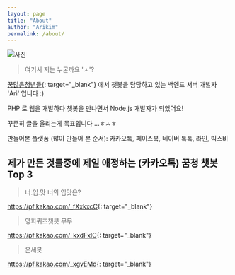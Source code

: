 ```yaml
---
layout: page
title: "About"
author: "Arikim"
permalink: /about/
---
```


![사진](https://storage.googleapis.com/arikim/github/2019-05-17-dreamyoungs.jpg)

> 여기서 저는 누굴까요 'ㅅ'?

[꿈많은청년들](https://dreamyoungs.com/){: target="_blank"} 에서 챗봇을 담당하고 있는 백엔드 서버 개발자 'Ari' 입니다 :)

PHP 로 웹을 개발하다 챗봇을 만나면서 Node.js 개발자가 되었어요!

꾸준히 글을 올리는게 목표입니다 ...ㅎㅅㅎ

만들어본 플랫폼 (많이 만들어 본 순서): 카카오톡, 페이스북, 네이버 톡톡, 라인, 빅스비


## 제가 만든 것들중에 제일 애정하는 (카카오톡) 꿈청 챗봇 Top 3 

> 너.입.맛 너의 입맛은?

<https://pf.kakao.com/_fXxkxcC>{: target="_blank"}

> 영화퀴즈챗봇 무무

<https://pf.kakao.com/_kxdFxlC>{: target="_blank"}

> 운세봇

<https://pf.kakao.com/_xgvEMd>{: target="_blank"}